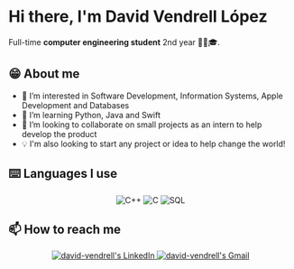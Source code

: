 # Hi there, I'm **David Vendrell López** 

Full-time **computer engineering student** 2nd year 🧑‍🎓🎓.

## **😁 About me**

- 👀 I’m interested in Software Development, Information Systems, Apple Development and Databases
- 🌱 I’m learning Python, Java and Swift
- 💞️ I’m looking to collaborate on small projects as an intern to help develop the product
- 💡 I'm also looking to start any project or idea to help change the world!

## **⌨️ Languages I use**
<p align="center">
  <img alt="C++" src="https://img.shields.io/badge/c++-%231572B6.svg?style=for-the-badge&logo=c++&logoColor=white" />
  <img alt="C" src="https://img.shields.io/badge/-C-0000FF?style=for-the-badge&logo=&logoColor=white" />
  <img alt="SQL" src="https://img.shields.io/badge/-SQL-E10098?style=for-the-badge&logo=sql&logoColor=white" />
  

## **📫 How to reach me**
<p align="center">
  </a>
      <a href="https://www.linkedin.com/in/david-vendrell-lópez-9ba841226/">
          <img src="https://img.shields.io/badge/LinkedIn-0A66C2?style=for-the-badge&logo=linkedin&logoColor=white"
              alt="david-vendrell's LinkedIn">

   <a href="mailto:davidvendrell6@gmail.com">
          <img src="https://img.shields.io/badge/-Gmail-EA4335?style=for-the-badge&logo=Gmail&logoColor=white"
              alt="david-vendrell's Gmail">








<!---
david-vendrell/david-vendrell is a ✨ special ✨ repository because its `README.md` (this file) appears on your GitHub profile.
You can click the Preview link to take a look at your changes.

--->
